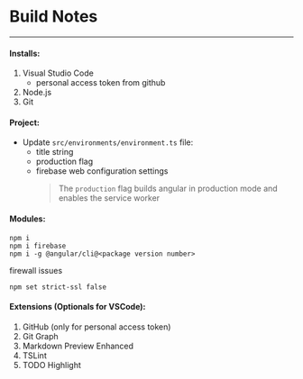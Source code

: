 # Build Notes

---

#### Installs:

1. Visual Studio Code
   - personal access token from github
2. Node.js
3. Git

#### Project:

- Update `src/environments/environment.ts` file:
  - title string
  - production flag
  - firebase web configuration settings
    > The `production` flag builds angular in production mode and enables the service worker

#### Modules:

```
npm i
npm i firebase
npm i -g @angular/cli@<package version number>
```

firewall issues

```
npm set strict-ssl false
```

#### Extensions (Optionals for VSCode):

1. GitHub (only for personal access token)
2. Git Graph
3. Markdown Preview Enhanced
4. TSLint
5. TODO Highlight
